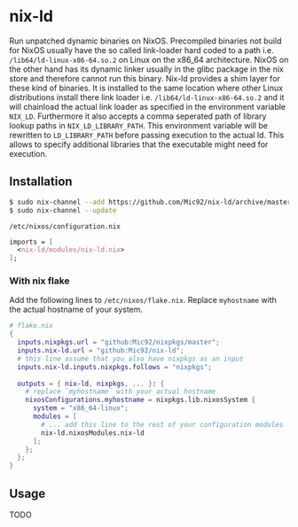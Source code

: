 # nix-ld

Run unpatched dynamic binaries on NixOS. Precompiled binaries not build for
NixOS usually  have the so called link-loader hard coded to a path i.e.
`/lib64/ld-linux-x86-64.so.2` on Linux on the x86_64 architecture.
NixOS on the other hand has its dynamic linker usually in the glibc
package in the nix store and therefore cannot run this binary.
Nix-ld provides a shim layer for these kind of binaries. It
is installed to the same location where other Linux distributions 
install there link loader i.e. `/lib64/ld-linux-x86-64.so.2` and
it will chainload the actual link loader as specified in the environment
variable `NIX_LD`. Furthermore it also accepts a comma seperated
path of library lookup paths in `NIX_LD_LIBRARY_PATH`. This environment
variable will be rewritten to `LD_LIBRARY_PATH` before passing execution
to the actual ld. This allows to specify additional libraries that the
executable might need for execution.

## Installation

```sh
$ sudo nix-channel --add https://github.com/Mic92/nix-ld/archive/master.tar.gz nix-ld
$ sudo nix-channel --update
```

`/etc/nixos/configuration.nix`

```nix
imports = [
  <nix-ld/modules/nix-ld.nix>
];
```


### With nix flake 

Add the following lines to `/etc/nixos/flake.nix`. Replace `myhostname` with the
actual hostname of your system. 

```nix
# flake.nix
{
  inputs.nixpkgs.url = "github:Mic92/nixpkgs/master";
  inputs.nix-ld.url = "github:Mic92/nix-ld";
  # this line assume that you also have nixpkgs as an input
  inputs.nix-ld.inputs.nixpkgs.follows = "nixpkgs";
  
  outputs = { nix-ld, nixpkgs, ... }: {
    # replace `myhostname` with your actual hostname
    nixosConfigurations.myhostname = nixpkgs.lib.nixosSystem {
      system = "x86_64-linux";
      modules = [
        # ... add this line to the rest of your configuration modules
        nix-ld.nixosModules.nix-ld
      ];
    };
  };
}
```


## Usage

TODO
